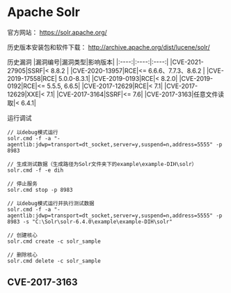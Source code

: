 # Apache Solr

官方网站： https://solr.apache.org/

历史版本安装包和软件下载： http://archive.apache.org/dist/lucene/solr/

历史漏洞
|漏洞编号|漏洞类型|影响版本|
|:----:|:----:|:----:|
|CVE-2021-27905|SSRF|< 8.8.2 |
|CVE-2020-13957|RCE|<= 6.6.6、7.7.3、8.6.2 |
|CVE-2019-17558|RCE| 5.0.0-8.3.1|
|CVE-2019-0193|RCE|< 8.2.0|
|CVE-2019-0192|RCE|<= 5.5.5, 6.6.5|
|CVE-2017-12629|RCE|< 7.1|
|CVE-2017-12629|XXE|< 7.1|
|CVE-2017-3164|SSRF|<= 7.6|
|CVE-2017-3163|任意文件读取|< 6.4.1|

运行调试
```
// 以debug模式运行
solr.cmd -f -a "-agentlib:jdwp=transport=dt_socket,server=y,suspend=n,address=5555" -p 8983

// 生成测试数据（生成路径为Solr文件夹下的example\example-DIH\solr）
solr.cmd -f -e dih

// 停止服务
solr.cmd stop -p 8983

// 以debug模式运行并执行测试数据
solr.cmd -f -a "-agentlib:jdwp=transport=dt_socket,server=y,suspend=n,address=5555" -p 8983 -s "C:\Solr\solr-6.4.0\example\example-DIH\solr"

// 创建核心
solr.cmd create -c solr_sample

// 删除核心
solr.cmd delete -c solr_sample
```

## CVE-2017-3163

